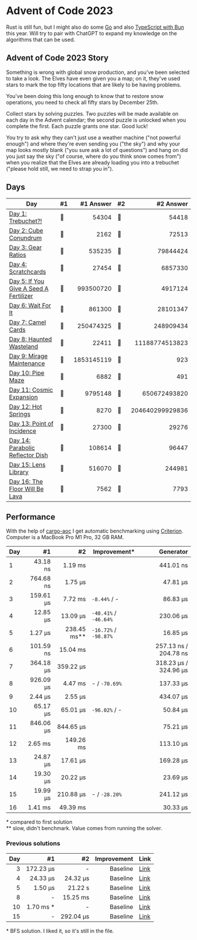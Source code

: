 # Advent of Code 2023

Rust is still fun, but I might also do some [Go](https://github.com/believer/advent-of-code/tree/master/go/2023) and also [TypeScript with Bun](https://github.com/believer/advent-of-code/tree/master/typescript/2023) this year. Will try to pair with ChatGPT to expand my knowledge on the algorithms that can be used.

## Advent of Code 2023 Story

Something is wrong with global snow production, and you've been selected to take a look. The Elves have even given you a map; on it, they've used stars to mark the top fifty locations that are likely to be having problems.

You've been doing this long enough to know that to restore snow operations, you need to check all fifty stars by December 25th.

Collect stars by solving puzzles. Two puzzles will be made available on each day in the Advent calendar; the second puzzle is unlocked when you complete the first. Each puzzle grants one star. Good luck!

You try to ask why they can't just use a weather machine ("not powerful enough") and where they're even sending you ("the sky") and why your map looks mostly blank ("you sure ask a lot of questions") and hang on did you just say the sky ("of course, where do you think snow comes from") when you realize that the Elves are already loading you into a trebuchet ("please hold still, we need to strap you in").

## Days

| Day                                                                                                                      | #1  |  #1 Answer | #2  |       #2 Answer |
| ------------------------------------------------------------------------------------------------------------------------ | --- | ---------: | --- | --------------: |
| [Day 1: Trebuchet?!](https://github.com/believer/advent-of-code/blob/master/rust/2023/src/day_01.rs)                     | 🌟  |      54304 | 🌟  |           54418 |
| [Day 2: Cube Conundrum](https://github.com/believer/advent-of-code/blob/master/rust/2023/src/day_02.rs)                  | 🌟  |       2162 | 🌟  |           72513 |
| [Day 3: Gear Ratios](https://github.com/believer/advent-of-code/blob/master/rust/2023/src/day_03.rs)                     | 🌟  |     535235 | 🌟  |        79844424 |
| [Day 4: Scratchcards](https://github.com/believer/advent-of-code/blob/master/rust/2023/src/day_04.rs)                    | 🌟  |      27454 | 🌟  |         6857330 |
| [Day 5: If You Give A Seed A Fertilizer](https://github.com/believer/advent-of-code/blob/master/rust/2023/src/day_05.rs) | 🌟  |  993500720 | 🌟  |         4917124 |
| [Day 6: Wait For It](https://github.com/believer/advent-of-code/blob/master/rust/2023/src/day_06.rs)                     | 🌟  |     861300 | 🌟  |        28101347 |
| [Day 7: Camel Cards](https://github.com/believer/advent-of-code/blob/master/rust/2023/src/day_07.rs)                     | 🌟  |  250474325 | 🌟  |       248909434 |
| [Day 8: Haunted Wasteland](https://github.com/believer/advent-of-code/blob/master/rust/2023/src/day_08.rs)               | 🌟  |      22411 | 🌟  |  11188774513823 |
| [Day 9: Mirage Maintenance](https://github.com/believer/advent-of-code/blob/master/rust/2023/src/day_09.rs)              | 🌟  | 1853145119 | 🌟  |             923 |
| [Day 10: Pipe Maze](https://github.com/believer/advent-of-code/blob/master/rust/2023/src/day_10.rs)                      | 🌟  |       6882 | 🌟  |             491 |
| [Day 11: Cosmic Expansion](https://github.com/believer/advent-of-code/blob/master/rust/2023/src/day_11.rs)               | 🌟  |    9795148 | 🌟  |    650672493820 |
| [Day 12: Hot Springs](https://github.com/believer/advent-of-code/blob/master/rust/2023/src/day_12.rs)                    | 🌟  |       8270 | 🌟  | 204640299929836 |
| [Day 13: Point of Incidence](https://github.com/believer/advent-of-code/blob/master/rust/2023/src/day_13.rs)             | 🌟  |      27300 | 🌟  |           29276 |
| [Day 14: Parabolic Reflector Dish](https://github.com/believer/advent-of-code/blob/master/rust/2023/src/day_14.rs)       | 🌟  |     108614 | 🌟  |           96447 |
| [Day 15: Lens Library](https://github.com/believer/advent-of-code/blob/master/rust/2023/src/day_15.rs)                   | 🌟  |     516070 | 🌟  |          244981 |
| [Day 16: The Floor Will Be Lava](https://github.com/believer/advent-of-code/blob/master/rust/2023/src/day_16.rs)         | 🌟  |       7562 | 🌟  |            7793 |

## Performance

With the help of [cargo-aoc](https://github.com/gobanos/cargo-aoc) I get automatic benchmarking using [Criterion](https://github.com/bheisler/criterion.rs). Computer is a MacBook Pro M1 Pro, 32 GB RAM.

| Day |        #1 |            #2 | Improvement\*         |             Generator |
| --- | --------: | ------------: | --------------------- | --------------------: |
| 1   |  43.18 ns |       1.19 ms |                       |             441.01 ns |
| 2   | 764.68 ns |       1.75 µs |                       |              47.81 µs |
| 3   | 159.61 µs |       7.72 ms | `-8.44%` / -          |              86.83 µs |
| 4   |  12.85 µs |      13.09 µs | `-48.41%` / `-46.64%` |             230.06 µs |
| 5   |   1.27 µs | 238.45 ms\*\* | `-16.72%` / `-98.87%` |              16.85 µs |
| 6   | 101.59 ns |      15.04 ms |                       | 257.13 ns / 204.78 ns |
| 7   | 364.18 µs |     359.22 µs |                       | 318.23 µs / 324.96 µs |
| 8   | 926.09 µs |       4.47 ms | - / `-70.69%`         |             137.33 µs |
| 9   |   2.44 µs |       2.55 µs |                       |             434.07 µs |
| 10  |  65.17 µs |      65.01 µs | `-96.02%` / -         |              50.84 µs |
| 11  | 846.06 µs |     844.65 µs |                       |              75.21 µs |
| 12  |   2.65 ms |     149.26 ms |                       |             113.10 µs |
| 13  |  24.87 µs |      17.61 µs |                       |             169.28 µs |
| 14  |  19.30 µs |      20.22 µs |                       |              23.69 µs |
| 15  |  19.99 µs |     210.88 µs | - / `-28.20%`         |             241.12 µs |
| 16  |   1.41 ms |      49.39 ms |                       |              30.33 µs |

\* compared to first solution<br/>
\*\* slow, didn't benchmark. Value comes from running the solver.

### Previous solutions

| Day |         #1 |        #2 | Improvement | Link                                                                                                                     |
| --: | ---------: | --------: | ----------: | ------------------------------------------------------------------------------------------------------------------------ |
|   3 |  172.23 µs |         - |    Baseline | [Link](https://github.com/believer/advent-of-code/blob/75a83e31024bbac99a0664f81fce4e13ec1e94af/rust/2023/src/day_03.rs) |
|   4 |   24.33 µs |  24.32 µs |    Baseline | [Link](https://github.com/believer/advent-of-code/blob/c970c6322d3904048bcf3f30b1052e2916476d73/rust/2023/src/day_04.rs) |
|   5 |    1.50 µs |   21.22 s |    Baseline | [Link](https://github.com/believer/advent-of-code/blob/39b0904c4921f4ae79963a6df49bb3502ef6b3be/rust/2023/src/day_05.rs) |
|   8 |          - |  15.25 ms |    Baseline | [Link](https://github.com/believer/advent-of-code/blob/912d70c6e04ffd97f766c79b90764c105fe2f6ce/rust/2023/src/day_08.rs) |
|  10 | 1.70 ms \* |         - |    Baseline | [Link](https://github.com/believer/advent-of-code/blob/ebbbbb8cb26e0fa4858cc48cf1a00304b4eee3a7/rust/2023/src/day_10.rs) |
|  15 |          - | 292.04 µs |    Baseline | [Link](https://github.com/believer/advent-of-code/blob/5040f0fb6d9888b4a4d28f976e44ed077e0337b2/rust/2023/src/day_15.rs) |

\* BFS solution. I liked it, so it's still in the file.
